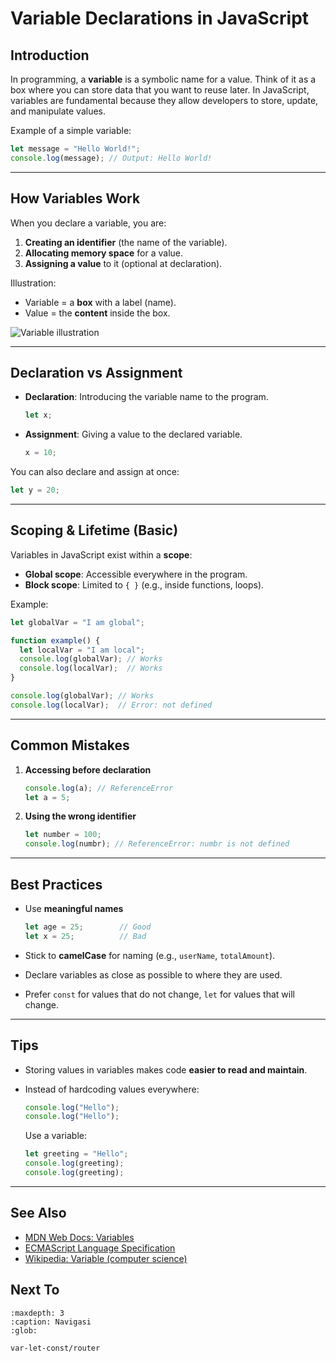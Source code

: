 # Variable Declarations in JavaScript

## Introduction

In programming, a **variable** is a symbolic name for a value. Think of it as a box where you can store data that you want to reuse later. In JavaScript, variables are fundamental because they allow developers to store, update, and manipulate values.

Example of a simple variable:

```js
let message = "Hello World!";
console.log(message); // Output: Hello World!
````

---

## How Variables Work

When you declare a variable, you are:

1. **Creating an identifier** (the name of the variable).
2. **Allocating memory space** for a value.
3. **Assigning a value** to it (optional at declaration).

Illustration:

* Variable = a **box** with a label (name).
* Value = the **content** inside the box.

![Variable illustration](https://upload.wikimedia.org/wikipedia/commons/6/64/Computer_variable.svg)

---

## Declaration vs Assignment

* **Declaration**: Introducing the variable name to the program.

  ```js
  let x;
  ```
* **Assignment**: Giving a value to the declared variable.

  ```js
  x = 10;
  ```

You can also declare and assign at once:

```js
let y = 20;
```

---

## Scoping & Lifetime (Basic)

Variables in JavaScript exist within a **scope**:

* **Global scope**: Accessible everywhere in the program.
* **Block scope**: Limited to `{ }` (e.g., inside functions, loops).

Example:

```js
let globalVar = "I am global";

function example() {
  let localVar = "I am local";
  console.log(globalVar); // Works
  console.log(localVar);  // Works
}

console.log(globalVar); // Works
console.log(localVar);  // Error: not defined
```

---

## Common Mistakes

1. **Accessing before declaration**

   ```js
   console.log(a); // ReferenceError
   let a = 5;
   ```
2. **Using the wrong identifier**

   ```js
   let number = 100;
   console.log(numbr); // ReferenceError: numbr is not defined
   ```

---

## Best Practices

* Use **meaningful names**

  ```js
  let age = 25;        // Good
  let x = 25;          // Bad
  ```
* Stick to **camelCase** for naming (e.g., `userName`, `totalAmount`).
* Declare variables as close as possible to where they are used.
* Prefer `const` for values that do not change, `let` for values that will change.

---

## Tips

* Storing values in variables makes code **easier to read and maintain**.
* Instead of hardcoding values everywhere:

  ```js
  console.log("Hello");
  console.log("Hello");
  ```

  Use a variable:

  ```js
  let greeting = "Hello";
  console.log(greeting);
  console.log(greeting);
  ```

---

## See Also

* [MDN Web Docs: Variables](https://developer.mozilla.org/en-US/docs/Learn/JavaScript/First_steps/Variables)
* [ECMAScript Language Specification](https://tc39.es/ecma262/#sec-variable-statement)
* [Wikipedia: Variable (computer science)](https://en.wikipedia.org/wiki/Variable_%28computer_science%29)

## Next To

```{toctree}
:maxdepth: 3
:caption: Navigasi
:glob:

var-let-const/router
```

